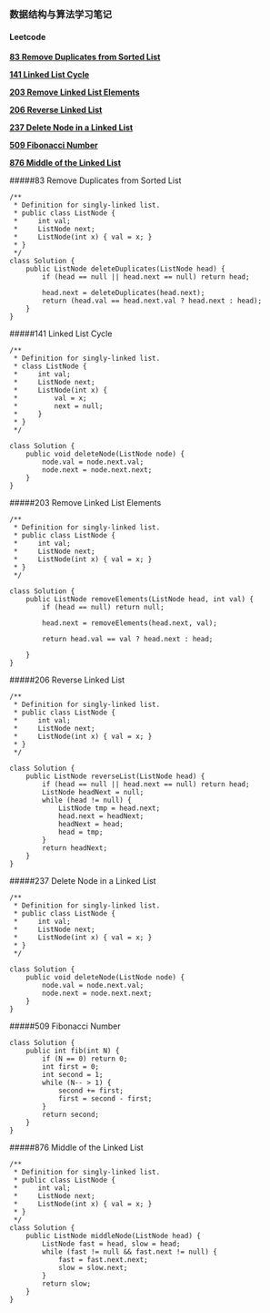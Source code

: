 ### 数据结构与算法学习笔记
#### Leetcode

[**83 Remove Duplicates from Sorted List**](#83)

[**141 Linked List Cycle**](#141)

[**203 Remove Linked List Elements**](#203)

[**206 Reverse Linked List**](#206)

[**237 Delete Node in a Linked List**](#237)

[**509 Fibonacci Number**](#509)

[**876 Middle of the Linked List**](#876)

#####<a name="83"></a>83 Remove Duplicates from Sorted List

```
/**
 * Definition for singly-linked list.
 * public class ListNode {
 *     int val;
 *     ListNode next;
 *     ListNode(int x) { val = x; }
 * }
 */
class Solution {
    public ListNode deleteDuplicates(ListNode head) {
        if (head == null || head.next == null) return head;
        
        head.next = deleteDuplicates(head.next);
        return (head.val == head.next.val ? head.next : head);
    }
}
```

#####<a name="141"></a>141 Linked List Cycle

```
/**
 * Definition for singly-linked list.
 * class ListNode {
 *     int val;
 *     ListNode next;
 *     ListNode(int x) {
 *         val = x;
 *         next = null;
 *     }
 * }
 */

class Solution {
    public void deleteNode(ListNode node) {
        node.val = node.next.val;
        node.next = node.next.next;
    }
}
```

#####<a name="203"></a>203 Remove Linked List Elements

```
/**
 * Definition for singly-linked list.
 * public class ListNode {
 *     int val;
 *     ListNode next;
 *     ListNode(int x) { val = x; }
 * }
 */

class Solution {
    public ListNode removeElements(ListNode head, int val) {
        if (head == null) return null;
       
        head.next = removeElements(head.next, val);
        
        return head.val == val ? head.next : head;
        
    }
}
```

#####<a name="206"></a>206 Reverse Linked List

```
/**
 * Definition for singly-linked list.
 * public class ListNode {
 *     int val;
 *     ListNode next;
 *     ListNode(int x) { val = x; }
 * }
 */

class Solution {
    public ListNode reverseList(ListNode head) {
        if (head == null || head.next == null) return head;
        ListNode headNext = null;
        while (head != null) {
            ListNode tmp = head.next;
            head.next = headNext;
            headNext = head;
            head = tmp;
        }
        return headNext;
    }
}
```

#####<a name="237"></a>237 Delete Node in a Linked List

```
/**
 * Definition for singly-linked list.
 * public class ListNode {
 *     int val;
 *     ListNode next;
 *     ListNode(int x) { val = x; }
 * }
 */

class Solution {
    public void deleteNode(ListNode node) {
        node.val = node.next.val;
        node.next = node.next.next;
    }
}
```

#####<a name="509"></a>509 Fibonacci Number

```
class Solution {
    public int fib(int N) {
        if (N == 0) return 0;
        int first = 0;
        int second = 1;
        while (N-- > 1) {
            second += first;
            first = second - first;
        }
        return second;
    }
}
```

#####<a name="876"></a>876 Middle of the Linked List

```
/**
 * Definition for singly-linked list.
 * public class ListNode {
 *     int val;
 *     ListNode next;
 *     ListNode(int x) { val = x; }
 * }
 */
class Solution {
    public ListNode middleNode(ListNode head) {
        ListNode fast = head, slow = head;
        while (fast != null && fast.next != null) {
            fast = fast.next.next;
            slow = slow.next;
        }
        return slow;
    }
}
```